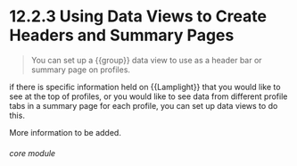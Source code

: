 #    12.2.3 Using Data Views to Create Headers and Summary Pages

> You can set up a {{group}} data view to use as a header bar or summary page on profiles. 

if there is specific information held on {{Lamplight}} that you would like to see at the top of profiles, or you would like to see data from different profile tabs in a summary page for each profile, you can set up data views to do this. 

More information to be added. 



###### core module
